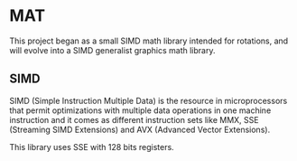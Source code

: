 # MAT

This project began as a small SIMD math library intended for rotations, and will evolve into a SIMD generalist graphics math library.

## SIMD

SIMD (Simple Instruction Multiple Data) is the resource in microprocessors that permit optimizations with multiple data operations in one machine instruction and it comes as different instruction sets like MMX, SSE (Streaming SIMD Extensions) and AVX (Advanced Vector Extensions).

This library uses SSE with 128 bits registers.


